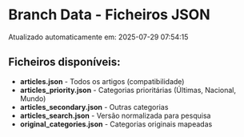 # Branch Data - Ficheiros JSON
Atualizado automaticamente em: 2025-07-29 07:54:15

## Ficheiros disponíveis:
- **articles.json** - Todos os artigos (compatibilidade)
- **articles_priority.json** - Categorias prioritárias (Últimas, Nacional, Mundo)
- **articles_secondary.json** - Outras categorias
- **articles_search.json** - Versão normalizada para pesquisa
- **original_categories.json** - Categorias originais mapeadas
